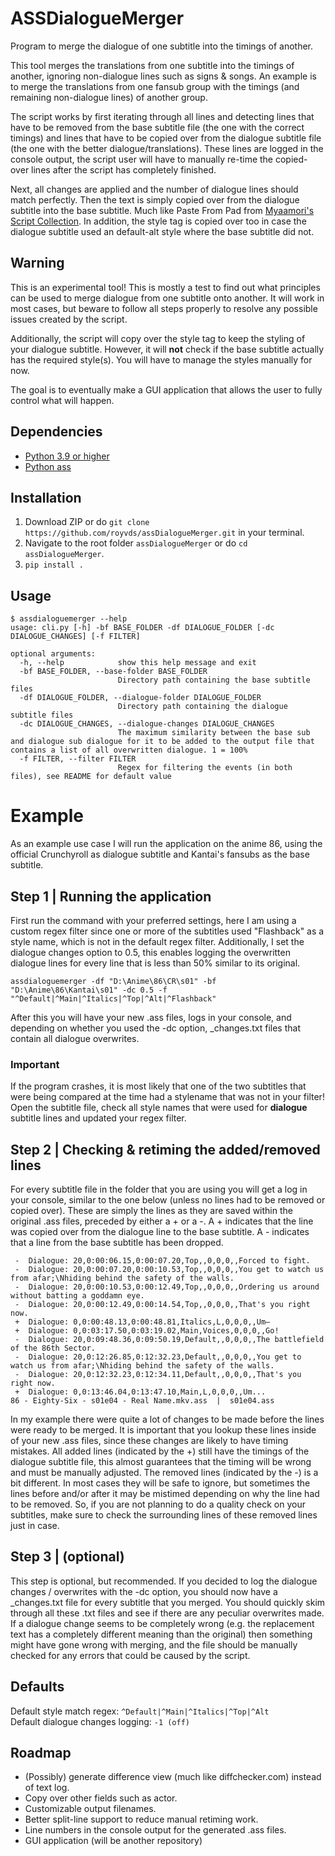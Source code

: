 # ASSDialogueMerger

Program to merge the dialogue of one subtitle into the timings of another.

This tool merges the translations from one subtitle into the timings of another, ignoring non-dialogue lines such as signs & songs.
An example is to merge the translations from one fansub group with the timings (and remaining non-dialogue lines) of another group.

The script works by first iterating through all lines and detecting lines that have to be removed from the base subtitle file (the one with the correct timings) and lines that have to be copied over from the dialogue subtitle file (the one with the better dialogue/translations). These lines are logged in the console output, the script user will have to manually re-time the copied-over lines after the script has completely finished. 

Next, all changes are applied and the number of dialogue lines should match perfectly. Then the text is simply copied over from the dialogue subtitle into the base subtitle. Much like Paste From Pad from [Myaamori's Script Collection](https://github.com/TypesettingTools/Myaamori-Aegisub-Scripts). In addition, the style tag is copied over too in case the dialogue subtitle used an default-alt style where the base subtitle did not.

## **Warning**
This is an experimental tool! This is mostly a test to find out what principles can be used to merge dialogue from one subtitle onto another. It will work in most cases, but beware to follow all steps properly to resolve any possible issues created by the script.

Additionally, the script will copy over the style tag to keep the styling of your dialogue subtitle. However, it will **not** check if the base subtitle actually has the required style(s). You will have to manage the styles manually for now.

The goal is to eventually make a GUI application that allows the user to fully control what will happen.


## Dependencies
- [Python 3.9 or higher](https://www.python.org/downloads/)
- [Python ass](https://pypi.org/project/ass/)

## Installation
1. Download ZIP or do `git clone https://github.com/royvds/assDialogueMerger.git` in your terminal.
2. Navigate to the root folder `assDialogueMerger` or do `cd assDialogueMerger`.
3. `pip install .`

## Usage
```console
$ assdialoguemerger --help
usage: cli.py [-h] -bf BASE_FOLDER -df DIALOGUE_FOLDER [-dc DIALOGUE_CHANGES] [-f FILTER]

optional arguments:
  -h, --help            show this help message and exit
  -bf BASE_FOLDER, --base-folder BASE_FOLDER
                        Directory path containing the base subtitle files
  -df DIALOGUE_FOLDER, --dialogue-folder DIALOGUE_FOLDER
                        Directory path containing the dialogue subtitle files
  -dc DIALOGUE_CHANGES, --dialogue-changes DIALOGUE_CHANGES
                        The maximum similarity between the base sub and dialogue sub dialogue for it to be added to the output file that contains a list of all overwritten dialogue. 1 = 100%
  -f FILTER, --filter FILTER
                        Regex for filtering the events (in both files), see README for default value
```

# Example

As an example use case I will run the application on the anime 86, using the official Crunchyroll as dialogue subtitle and Kantai's fansubs as the base subtitle.

## Step 1 | Running the application

First run the command with your preferred settings, here I am using a custom regex filter since one or more of the subtitles used "Flashback" as a style name, which is not in the default regex filter. Additionally, I set the dialogue changes option to 0.5, this enables logging the overwritten dialogue lines for every line that is less than 50% similar to its original. 
```console
assdialoguemerger -df "D:\Anime\86\CR\s01" -bf "D:\Anime\86\Kantai\s01" -dc 0.5 -f "^Default|^Main|^Italics|^Top|^Alt|^Flashback"
```

After this you will have your new .ass files, logs in your console, and depending on whether you used the -dc option, _changes.txt files that contain all dialogue overwrites.

### **Important**
If the program crashes, it is most likely that one of the two subtitles that were being compared at the time had a stylename that was not in your filter! Open the subtitle file, check all style names that were used for **dialogue** subtitle lines and updated your regex filter.

## Step 2 | Checking & retiming the added/removed lines

For every subtitle file in the folder that you are using you will get a log in your console, similar to the one below (unless no lines had to be removed or copied over). These are simply the lines as they are saved within the original .ass files, preceded by either a + or a -. A + indicates that the line was copied over from the dialogue line to the base subtitle. A - indicates that a line from the base subtitle has been dropped. 

```console
 -  Dialogue: 20,0:00:06.15,0:00:07.20,Top,,0,0,0,,Forced to fight.
 -  Dialogue: 20,0:00:07.20,0:00:10.53,Top,,0,0,0,,You get to watch us from afar;\Nhiding behind the safety of the walls.
 -  Dialogue: 20,0:00:10.53,0:00:12.49,Top,,0,0,0,,Ordering us around without batting a goddamn eye.
 -  Dialogue: 20,0:00:12.49,0:00:14.54,Top,,0,0,0,,That's you right now.
 +  Dialogue: 0,0:00:48.13,0:00:48.81,Italics,L,0,0,0,,Um—
 +  Dialogue: 0,0:03:17.50,0:03:19.02,Main,Voices,0,0,0,,Go!
 -  Dialogue: 20,0:09:48.36,0:09:50.19,Default,,0,0,0,,The battlefield of the 86th Sector.
 -  Dialogue: 20,0:12:26.85,0:12:32.23,Default,,0,0,0,,You get to watch us from afar;\Nhiding behind the safety of the walls.
 -  Dialogue: 20,0:12:32.23,0:12:34.11,Default,,0,0,0,,That's you right now.
 +  Dialogue: 0,0:13:46.04,0:13:47.10,Main,L,0,0,0,,Um...
86 - Eighty-Six - s01e04 - Real Name.mkv.ass  |  s01e04.ass
```

In my example there were quite a lot of changes to be made before the lines were ready to be merged. It is important that you lookup these lines inside of your new .ass files, since these changes are likely to have timing mistakes. All added lines (indicated by the +) still have the timings of the dialogue subtitle file, this almost guarantees that the timing will be wrong and must be manually adjusted. The removed lines (indicated by the -) is a bit different. 
In most cases they will be safe to ignore, but sometimes the lines before and/or after it may be mistimed depending on why the line had to be removed. So, if you are not planning to do a quality check on your subtitles, make sure to check the surrounding lines of these removed lines just in case.

## Step 3 | (optional)
This step is optional, but recommended. If you decided to log the dialogue changes / overwrites with the -dc option, you should now have a _changes.txt file for every subtitle that you merged. You should quickly skim through all these .txt files and see if there are any peculiar overwrites made. If a dialogue change seems to be completely wrong (e.g. the replacement text has a completely different meaning than the original) then something might have gone wrong with merging, and the file should be manually checked for any errors that could be caused by the script.


## Defaults
Default style match regex: ```^Default|^Main|^Italics|^Top|^Alt```\
Default dialogue changes logging: ```-1 (off)```

## Roadmap
- (Possibly) generate difference view (much like diffchecker.com) instead of text log.
- Copy over other fields such as actor.
- Customizable output filenames.
- Better split-line support to reduce manual retiming work.
- Line numbers in the console output for the generated .ass files.
- GUI application (will be another repository)
